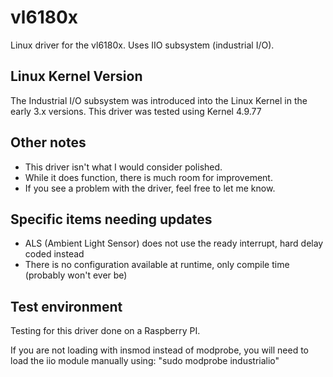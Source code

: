 # vl6180x
Linux driver for the vl6180x.  Uses IIO subsystem (industrial I/O).

## Linux Kernel Version
The Industrial I/O subsystem was introduced into the Linux Kernel in the early 3.x versions.
This driver was tested using Kernel 4.9.77

## Other notes
- This driver isn't what I would consider polished.  
- While it does function, there is much room for improvement.
- If you see a problem with the driver, feel free to let me know.

## Specific items needing updates
- ALS (Ambient Light Sensor) does not use the ready interrupt, hard delay coded instead
- There is no configuration available at runtime, only compile time (probably won't ever be)

## Test environment
Testing for this driver done on a Raspberry PI.

If you are not loading with insmod instead of modprobe, you will need to load the iio module manually using: "sudo modprobe industrialio"